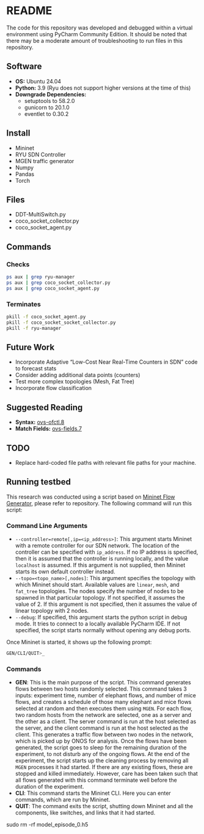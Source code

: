 # README

The code for this repository was developed and debugged within a virtual environment using PyCharm Community Edition. It should be noted that there may be a moderate amount of troubleshooting to run files in this repository.

## Software
- **OS:** Ubuntu 24.04
- **Python:** 3.9 (Ryu does not support higher versions at the time of this)
- **Downgrade Dependencies:**
  - setuptools to 58.2.0
  - gunicorn to 20.1.0
  - eventlet to 0.30.2

## Install
- Mininet
- RYU SDN Controller
- MGEN traffic generator
- Numpy
- Pandas
- Torch

## Files
- DDT-MultiSwitch.py
- coco_socket_collector.py
- coco_socket_agent.py

## Commands

### Checks
```sh
ps aux | grep ryu-manager
ps aux | grep coco_socket_collector.py
ps aux | grep coco_socket_agent.py
```

### Terminates
```sh
pkill -f coco_socket_agent.py
pkill -f coco_socket_socket_collector.py
pkill -f ryu-manager
```

## Future Work
- Incorporate Adaptive “Low-Cost Near Real-Time Counters in SDN” code to forecast stats
- Consider adding additional data points (counters)
- Test more complex topologies (Mesh, Fat Tree)
- Incorporate flow classification

## Suggested Reading

- **Syntax:** [ovs-ofctl.8](https://manpages.ubuntu.com/manpages/focal/en/man8/ovs-ofctl.8.html)
- **Match Fields:** [ovs-fields.7](https://manpages.ubuntu.com/manpages/focal/en/man7/ovs-fields.7.html)

## TODO
- Replace hard-coded file paths with relevant file paths for your machine.

## Running testbed
This research was conducted using a script based on [Mininet Flow Generator](https://github.com/stainleebakhla/mininet-flow-generator), please refer to repository. The following command will run this script:

### Command Line Arguments
- `--controller=remote[,ip=<ip_address>]`: This argument starts Mininet with a remote controller for our SDN network. The location of the controller can be specified with `ip_address`. If no IP address is specified, then it is assumed that the controller is running locally, and the value `localhost` is assumed. If this argument is not supplied, then Mininet starts its own default controller instead.
- `--topo=<topo_name>[,nodes]`: This argument specifies the topology with which Mininet should start. Available values are `linear`, `mesh`, and `fat_tree` topologies. The nodes specify the number of nodes to be spawned in that particular topology. If not specified, it assumes the value of 2. If this argument is not specified, then it assumes the value of linear topology with 2 nodes.
- `--debug`: If specified, this argument starts the python script in debug mode. It tries to connect to a locally available PyCharm IDE. If not specified, the script starts normally without opening any debug ports.

Once Mininet is started, it shows up the following prompt:

```sh
GEN/CLI/QUIT>_
```

### Commands

- **GEN**: This is the main purpose of the script. This command generates flows between two hosts randomly selected. This command takes 3 inputs: experiment time, number of elephant flows, and number of mice flows, and creates a schedule of those many elephant and mice flows selected at random and then executes them using `MGEN`. For each flow, two random hosts from the network are selected, one as a server and the other as a client. The server command is run at the host selected as the server, and the client command is run at the host selected as the client. This generates a traffic flow between two nodes in the network, which is picked up by ONOS for analysis. Once the flows have been generated, the script goes to sleep for the remaining duration of the experiment, to not disturb any of the ongoing flows. At the end of the experiment, the script starts up the cleaning process by removing all `MGEN` processes it had started. If there are any existing flows, these are stopped and killed immediately. However, care has been taken such that all flows generated with this command terminate well before the duration of the experiment.
- **CLI**: This command starts the Mininet CLI. Here you can enter commands, which are run by Mininet.
- **QUIT**: The command exits the script, shutting down Mininet and all the components, like switches, and links that it had started.

sudo rm -rf model_episode_0.h5
